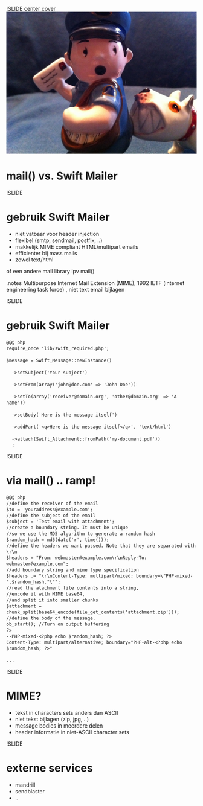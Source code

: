 !SLIDE center cover
![background](../img/background-mail.jpg)
# mail() vs. Swift Mailer


!SLIDE
# gebruik Swift Mailer
* niet vatbaar voor header injection
* flexibel (smtp, sendmail, postfix, ..)
* makkelijk MIME compliant HTML/multipart emails
* efficienter bij mass mails
* zowel text/html

of een andere mail library ipv mail()

.notes Multipurpose Internet Mail Extension (MIME), 1992 IETF (internet engineering task force) , niet text email bijlagen

!SLIDE
# gebruik Swift Mailer

    @@@ php
    require_once 'lib/swift_required.php';

    $message = Swift_Message::newInstance()

      ->setSubject('Your subject')

      ->setFrom(array('john@doe.com' => 'John Doe'))

      ->setTo(array('receiver@domain.org', 'other@domain.org' => 'A name'))

      ->setBody('Here is the message itself')

      ->addPart('<q>Here is the message itself</q>', 'text/html')

      ->attach(Swift_Attachment::fromPath('my-document.pdf'))
      ;

!SLIDE
# via mail() .. ramp!

    @@@ php
    //define the receiver of the email
    $to = 'youraddress@example.com';
    //define the subject of the email
    $subject = 'Test email with attachment';
    //create a boundary string. It must be unique
    //so we use the MD5 algorithm to generate a random hash
    $random_hash = md5(date('r', time()));
    //define the headers we want passed. Note that they are separated with \r\n
    $headers = "From: webmaster@example.com\r\nReply-To: webmaster@example.com";
    //add boundary string and mime type specification
    $headers .= "\r\nContent-Type: multipart/mixed; boundary=\"PHP-mixed-".$random_hash."\"";
    //read the atachment file contents into a string,
    //encode it with MIME base64,
    //and split it into smaller chunks
    $attachment = chunk_split(base64_encode(file_get_contents('attachment.zip')));
    //define the body of the message.
    ob_start(); //Turn on output buffering
    ?>
    --PHP-mixed-<?php echo $random_hash; ?>
    Content-Type: multipart/alternative; boundary="PHP-alt-<?php echo $random_hash; ?>"

    ...

!SLIDE
# MIME?
* tekst in characters sets anders dan ASCII
* niet tekst bijlagen (zip, jpg, ..)
* message bodies in meerdere delen
* header informatie in niet-ASCII character sets

!SLIDE
# externe services
* mandrill
* sendblaster
* ..